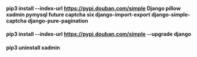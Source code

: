 #### pip3 install --index-url https://pypi.douban.com/simple Django pillow xadmin pymysql future captcha six django-import-export django-simple-captcha django-pure-pagination
#### pip3 install --index-url https://pypi.douban.com/simple --upgrade  django
#### pip3 uninstall xadmin  